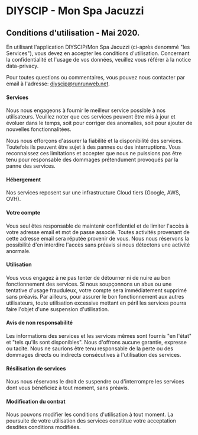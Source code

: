 # DIYSCIP - Mon Spa Jacuzzi
## Conditions d'utilisation - Mai 2020.

En utilisant l'application DIYSCIP/Mon Spa Jacuzzi (ci-après denommé "les Services"), vous devez en accepter les conditions d'utilisation. Concernant la confidentialité et l'usage de vos données, veuillez vous référer à la notice data-privacy.

Pour toutes questions ou commentaires, vous pouvez nous contacter par email à l'adresse: diyscip@runrunweb.net.

#### Services
Nous nous engageons à fournir le meilleur service possible à nos utilisateurs. Veuillez noter que ces services peuvent être mis à jour et évoluer dans le temps, soit pour corriger des anomalies, soit pour ajouter de nouvelles fonctionnalitées.

Nous nous efforçons d'assurer la fiabilité et la disponibilité des services. Toutefois ils peuvent être sujet à des pannes ou des interruptions. Vous reconnaissez ces limitations et accepter que nous ne puissions pas être tenu pour responsable des dommages prétendument provoqués par la panne des services.

#### Hébergement
Nos services reposent sur une infrastructure Cloud tiers (Google, AWS, OVH).

#### Votre compte
Vous seul êtes responsable de maintenir confidentiel et de limiter l'accès à votre adresse email et mot de passe associé. Toutes activités provenant de cette adresse email sera réputée provenir de vous. Nous nous réservons la possibilité d'en interdire l'accès sans préavis si nous détectons une activité anormale.

#### Utilisation
Vous vous engagez à ne pas tenter de détourner ni de nuire au bon fonctionnement des services. Si nous soupçonnons un abus ou une tentative d'usage frauduleux, votre compte sera immédiatement supprimé sans préavis. Par ailleurs, pour assurer le bon fonctionnement aux autres utilisateurs, toute utilisation excessive mettant en péril les services pourra faire l'objet d'une suspension d'utilisation.

#### Avis de non responsabilité
Les informations des services et les services mêmes sont fournis "en l'état" et "tels qu'ils sont disponibles". Nous d'offrons aucune garantie, expresse ou tacite. Nous ne saurions être tenu responsable de la perte ou des dommages directs ou indirects consécutives à l'utilisation des services.

#### Résilisation de services
Nous nous réservons le droit de suspendre ou d'interrompre les services dont vous bénéficiez à tout moment, sans préavis.

#### Modification du contrat
Nous pouvons modifier les conditions d'utilisation à tout moment. La poursuite de votre utilisation des services constitue votre acceptation desdites conditions modifiées.
